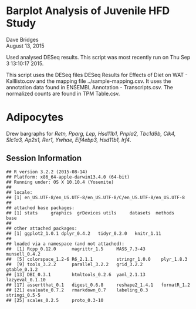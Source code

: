 # Barplot Analysis of Juvenile HFD Study
Dave Bridges  
August 13, 2015  




Used analysed DESeq results.  This script was most recently run on Thu Sep  3 13:10:17 2015.



This script uses the DESeq files DESeq Results for Effects of Diet on WAT - Kalllisto.csv and the mapping file ../sample-mapping.csv.  It uses the annotation data found in ENSEMBL Annotation - Transcripts.csv.  The normalized counts are found in TPM Table.csv.

# Adipocytes



Drew bargraphs for *Retn, Pparg, Lep, Hsd11b1, Pnpla2, Tbc1d9b, Clk4, Slc1a3, Ap2s1, Rer1, Ywhae, Eif4ebp3, Hsd11b1, Irf4*.



Session Information
---------------------


```
## R version 3.2.2 (2015-08-14)
## Platform: x86_64-apple-darwin13.4.0 (64-bit)
## Running under: OS X 10.10.4 (Yosemite)
## 
## locale:
## [1] en_US.UTF-8/en_US.UTF-8/en_US.UTF-8/C/en_US.UTF-8/en_US.UTF-8
## 
## attached base packages:
## [1] stats     graphics  grDevices utils     datasets  methods   base     
## 
## other attached packages:
## [1] ggplot2_1.0.1 dplyr_0.4.2   tidyr_0.2.0   knitr_1.11   
## 
## loaded via a namespace (and not attached):
##  [1] Rcpp_0.12.0      magrittr_1.5     MASS_7.3-43      munsell_0.4.2   
##  [5] colorspace_1.2-6 R6_2.1.1         stringr_1.0.0    plyr_1.8.3      
##  [9] tools_3.2.2      parallel_3.2.2   grid_3.2.2       gtable_0.1.2    
## [13] DBI_0.3.1        htmltools_0.2.6  yaml_2.1.13      lazyeval_0.1.10 
## [17] assertthat_0.1   digest_0.6.8     reshape2_1.4.1   formatR_1.2     
## [21] evaluate_0.7.2   rmarkdown_0.7    labeling_0.3     stringi_0.5-5   
## [25] scales_0.2.5     proto_0.3-10
```
